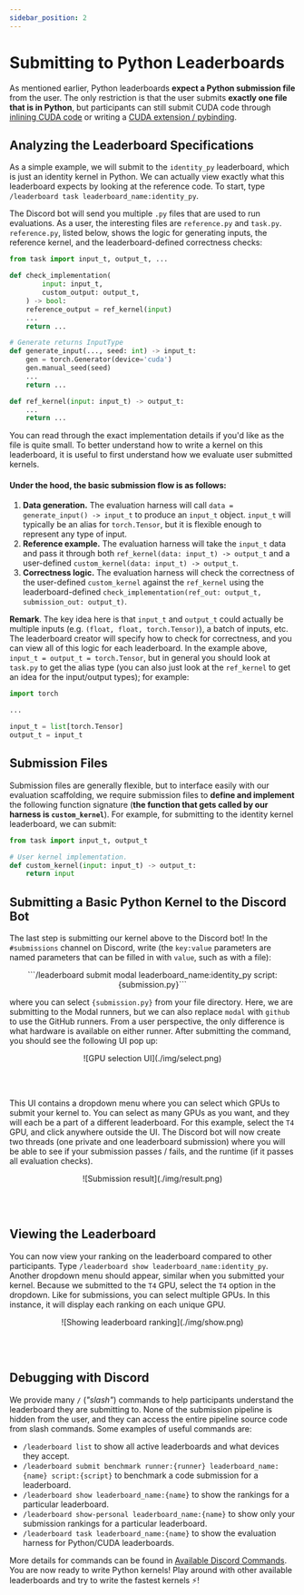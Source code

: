 ```yaml
---
sidebar_position: 2
---
```


# Submitting to Python Leaderboards
As mentioned earlier, Python leaderboards **expect a Python
submission file** from the user. The only restriction is that the user submits **exactly one file that
is in Python**, but participants can still submit CUDA code through [inlining CUDA code](https://pytorch.org/docs/stable/cpp_extension.html#torch.utils.cpp_extension.load_inline) or writing
a [CUDA extension / pybinding](https://pytorch.org/tutorials/advanced/custom_ops_landing_page.html#custom-ops-landing-page).


## Analyzing the Leaderboard Specifications
As a simple example, we will submit to the `identity_py` leaderboard, which is just an identity kernel in Python. We can
actually view exactly what this leaderboard expects by looking at the reference code. To start, type
`/leaderboard task leaderboard_name:identity_py`. 

The Discord bot will send you multiple `.py` files that are used to run
evaluations. As a user, the interesting files are `reference.py` and `task.py`. `reference.py`, listed below, shows the
logic for generating inputs, the reference kernel, and the leaderboard-defined correctness checks:

```python title="reference.py"
from task import input_t, output_t, ...

def check_implementation(
        input: input_t,
        custom_output: output_t,
    ) -> bool:
    reference_output = ref_kernel(input)
    ...
    return ...

# Generate returns InputType
def generate_input(..., seed: int) -> input_t:
    gen = torch.Generator(device='cuda')
    gen.manual_seed(seed)
    ...
    return ...

def ref_kernel(input: input_t) -> output_t:
    ...
    return ...
```
You can read through the exact implementation details if you'd like as the file is quite small. To
better understand how to write a kernel on this leaderboard, it is useful to first understand how we evaluate user submitted kernels. 


#### Under the hood, the basic submission flow is as follows:
1. **Data generation.** The evaluation harness will call `data = generate_input() -> input_t` to produce an `input_t`
   object. `input_t` will typically be an alias for `torch.Tensor`, but it is flexible enough to represent any type of input.
2. **Reference example.** The evaluation harness will take the `input_t` data and pass it through both
   `ref_kernel(data: input_t) -> output_t` and a user-defined `custom_kernel(data: input_t) -> output_t`.
3. **Correctness logic.** The evaluation harness will check the correctness of the user-defined `custom_kernel` against the
   `ref_kernel` using the leaderboard-defined `check_implementation(ref_out: output_t, submission_out: output_t)`.

**Remark**. The key idea here is that `input_t` and `output_t` could actually be multiple inputs (e.g. `(float, float,
torch.Tensor)`), a batch of inputs, etc. The leaderboard creator will specify how to check for
correctness, and you can view all of this logic for each leaderboard. In the example above,
`input_t = output_t = torch.Tensor`, but in general you should look at `task.py` to get the alias type (you can also just look at 
the `ref_kernel` to get an idea for the input/output types); for example:

```python title="task.py"
import torch

...

input_t = list[torch.Tensor]
output_t = input_t
```

## Submission Files
Submission files are generally flexible, but to interface easily with our evaluation scaffolding, we
require submission files to **define and implement** the following function signature (**the
function that gets called by our harness is `custom_kernel`**). For example, for submitting to the identity kernel
leaderboard, we can submit:

```python title="submission.py"
from task import input_t, output_t

# User kernel implementation.
def custom_kernel(input: input_t) -> output_t:
    return input
```

## Submitting a Basic Python Kernel to the Discord Bot
The last step is submitting our kernel above to the Discord bot! In the `#submissions` channel on
Discord, write (the `key:value` parameters are named parameters that can be filled in with `value`, such as with a file):

<center>
```/leaderboard submit modal leaderboard_name:identity_py script:{submission.py}``` 
</center>

where you can select `{submission.py}` from your file directory. Here, we are submitting to the
Modal runners, but we can also replace `modal` with `github` to use the GitHub runners. From a user
perspective, the only difference is what hardware is available on either runner. After submitting
the command, you should see the following UI pop up:

<center>![GPU selection UI](./img/select.png)</center>

<br></br>

This UI contains a dropdown menu where you can select which GPUs to submit your kernel to. You can
select as many GPUs as you want, and they will each be a part of a different leaderboard. For this
example, select the `T4` GPU, and click anywhere outside the UI. The Discord bot will now create two threads
(one private and one leaderboard submission) where you will be able to see if your submission passes / fails, 
and the runtime (if it passes all evaluation checks).

<center>![Submission result](./img/result.png)</center>

<br></br>

## Viewing the Leaderboard
You can now view your ranking on the leaderboard compared to other participants. Type `/leaderboard
show leaderboard_name:identity_py`. Another dropdown menu should appear, similar when you submitted your kernel. 
Because we submitted to the `T4` GPU, select the `T4` option in the dropdown. Like for submissions,
you can select multiple GPUs. In this instance, it will display each ranking on each unique GPU.

<center>![Showing leaderboard ranking](./img/show.png)</center>

<br></br>

## Debugging with Discord
We provide many `/` (*"slash"*) commands to help participants understand the leaderboard they are
submitting to. None of the submission pipeline is hidden from the user, and they can access the
entire pipeline source code from slash commands. Some examples of useful commands are:
* `/leaderboard list` to show all active leaderboards and what devices they accept.
* `/leaderboard submit benchmark runner:{runner} leaderboard_name:{name} script:{script}` to benchmark a code submission for a leaderboard.
* `/leaderboard show leaderboard_name:{name}` to show the rankings for a particular leaderboard.
* `/leaderboard show-personal leaderboard_name:{name}` to show only your submission rankings for a particular leaderboard.
* `/leaderboard task leaderboard_name:{name}` to show the evaluation harness for Python/CUDA leaderboards.

More details for commands can be found in [Available Discord Commands](../available-discord-commands). 
You are now ready to write Python kernels! Play around with other available leaderboards and try to write the fastest kernels ⚡!
